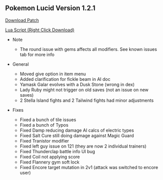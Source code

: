 ## Pokemon Lucid Version 1.2.1 

<a href="./v1.2.1/pokemon_lucid_v1.2.1.bps" target="_blank">Download Patch</a>

<a href="./v1.2.1/pokemon_lucid_v1.2.1.lua" target="_blank">Lua Script (Right Click Download)</a>

* Note
  * The round issue with gems affects all modifiers. See known issues tab for more info
  
* General
  * Moved give option in item menu
  * Added clarification for fickle beam in AI doc
  * Yamask Galar evolves with a Dusk Stone (wrong in dex)
  * Lady Ruby might not trigger on old saves (not an issue on new saves)
  * 2 Stella Island fights and 2 Tailwind fights had minor adjustments
    
* Fixes 
  * Fixed a bunch of tile issues
  * Fixed a bunch of Typos
  * Fixed Damp reducing damage AI calcs of electric types
  * Fixed Salt Cure still doing damage against Magic Guard 
  * Fixed Tranistor modifier
  * Fixed left guy issue on 121 (they are now 2 individual trainers) 
  * Fixed Thunderclap battle info UI bug
  * Fixed Coil not applying score
  * Fixed Flannery gym soft lock
  * Fixed Encore target mutation in 2v1 (attack was switched to encore user)
 
